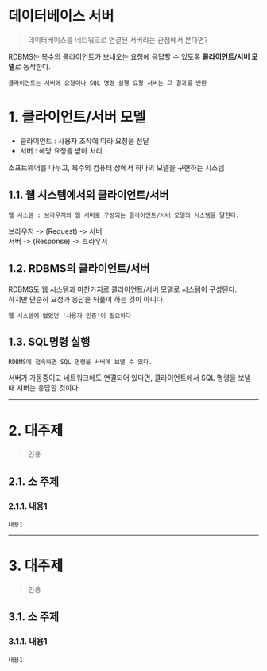 데이터베이스 서버
=======================
> 데이터베이스를 네트워크로 연결된 서버라는 관점에서 본다면?  
  
RDBMS는 복수의 클라이언트가 보내오는 요청에 응답할 수 있도록 **클라이언트/서버 모델**로 동작한다.
```
클라이언트는 서버에 요청이나 SQL 명령 실행 요청 서버는 그 결과를 반환
```

# 1. 클라이언트/서버 모델
* 클라이언트 : 사용자 조작에 따라 요청을 전달  
* 서버 : 해당 요청을 받아 처리  
  
소프트웨어를 나누고, 복수의 컴퓨터 상에서 하나의 모델을 구현하는 시스템
## 1.1. 웹 시스템에서의 클라이언트/서버
```
웹 시스템 : 브라우저와 웹 서버로 구성되는 클라이언트/서버 모델의 시스템을 말한다.
```
브라우저 -> (Request) -> 서버   
서버 -> (Response) -> 브라우저  
## 1.2. RDBMS의 클라이언트/서버
RDBMS도 웹 시스템과 마찬가지로 클라이언트/서버 모델로 시스템이 구성된다.  
하지만 단순히 요청과 응답을 되풀이 하는 것이 아니다.  
```
웹 시스템에 없었던 '사용자 인증'이 필요하다
```
## 1.3. SQL명령 실행
```
RDBMS에 접속하면 SQL 명령을 서버에 보낼 수 있다.
```
서버가 가동중이고 네트워크에도 연결되어 있다면, 클라이언트에서 SQL 명령을 보낼 때 서버는 응답할 것이다.

***
# 2. 대주제
> 인용
## 2.1. 소 주제
### 2.1.1. 내용1
```
내용1
```   

***
# 3. 대주제
> 인용
## 3.1. 소 주제
### 3.1.1. 내용1
```
내용1
```
